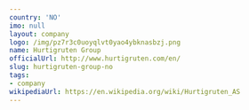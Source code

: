 ```yaml
---
country: 'NO'
imo: null
layout: company
logo: /img/pz7r3c0uoyqlvt0yao4ybknasbzj.png
name: Hurtigruten Group
officialUrl: http://www.hurtigruten.com/en/
slug: hurtigruten-group-no
tags:
- company
wikipediaUrl: https://en.wikipedia.org/wiki/Hurtigruten_AS
---
```


